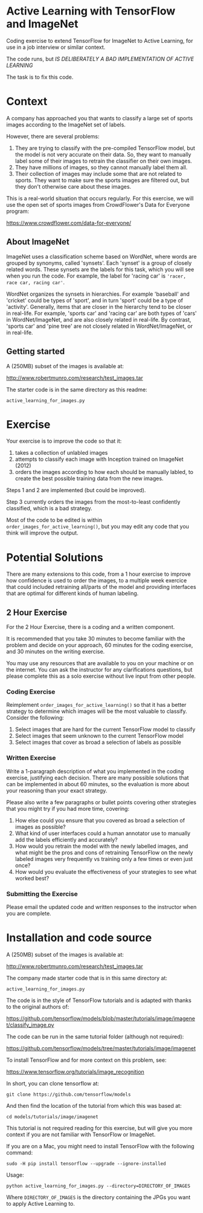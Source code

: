 # Active Learning with TensorFlow and ImageNet
 Coding exercise to extend TensorFlow for ImageNet to Active Learning, for use in a job interview or similar context. 
 
The code runs, but _IS DELIBERATELY A BAD IMPLEMENTATION OF ACTIVE LEARNING_ 

The task is to fix this code.

# Context 

A company has approached you that wants to classify a large set of sports images according to the ImageNet set of labels. 

However, there are several problems:
 1. They are trying to classify with the pre-compiled TensorFlow model, but the model is not very accurate on their data. So, they want to manually label some of their images to retrain the classifier on their own images.
 1. They have millions of images, so they cannot manually label them all.
 1. Their collection of images may include some that are not related to sports. They want to make sure the sports images are filtered out, but they don't otherwise care about these images.

This is a real-world situation that occurs regularly. For this exercise, we will use the open set of sports images from CrowdFlower's Data for Everyone program:

 https://www.crowdflower.com/data-for-everyone/ 

## About ImageNet 

ImageNet uses a classification scheme based on WordNet, where words are grouped by synonyms, called 'synsets'. Each 'synset' is a group of closely related words. These synsets are the labels for this task, which you will see when you run the code. For example, the label for 'racing car' is `'racer, race car, racing car'`.

WordNet organizes the synsets in hierarchies. For example 'baseball' and 'cricket' could be types of 'sport', and in turn 'sport' could be a type of 'activity'. Generally, items that are closer in the hierarchy tend to be closer in real-life. For example, 'sports car' and 'racing car' are both types of 'cars' in WordNet/ImageNet, and are also closely related in real-life. By contrast, 'sports car' and 'pine tree' are not closely related in WordNet/ImageNet, or in real-life.

 
## Getting started 

A (250MB) subset of the images is available at:

http://www.robertmunro.com/research/test_images.tar 

The starter code is in the same directory as this readme:

`active_learning_for_images.py`


# Exercise 
 
Your exercise is to improve the code so that it: 
 1. takes a collection of unlabled images 
 1. attempts to classify each image with Inception trained on ImageNet (2012) 
 1. orders the images according to how each should be manually labled, to create the best possible training data from the new images. 
 
Steps 1 and 2 are implemented (but could be improved). 
 
Step 3 currently orders the images from the most-to-least confidently classified, which is a bad strategy. 

Most of the code to be edited is within `order_images_for_active_learning()`, but you may edit any code that you think will improve the output.

# Potential Solutions
 
There are many extensions to this code, from a 1 hour exercise to improve how confidence is used to order the images, to a multiple week exercice that could included retraining all/parts of the model and providing interfaces that are optimal for different kinds of human labeling.

## 2 Hour Exercise

For the 2 Hour Exercise, there is a coding and a written component. 

It is recommended that you take 30 minutes to become familiar with the problem and decide on your approach, 60 minutes for the coding exercise, and 30 minutes on the writing exercise.

You may use any resources that are available to you on your machine or on the internet. You can ask the instructor for any clarifications questions, but please complete this as a solo exercise without live input from other people.

### Coding Exercise

Reimplement `order_images_for_active_learning()` so that it has a better strategy to determine which images will be the most valuable to classify. Consider the following:
 1. Select images that are hard for the current TensorFlow model to classify
 1. Select images that seem unknown to the current TensorFlow model
 1. Select images that cover as broad a selection of labels as possible

### Written Exercise

Write a 1-paragraph description of what you implemented in the coding exercise, justifying each decision. There are many possible solutions that can be implemented in about 60 minutes, so the evaluation is more about your reasoning than your exact strategy.

Please also write a few paragraphs or bullet points covering other strategies that you might try if you had more time, covering: 
 1. How else could you ensure that you covered as broad a selection of images as possible?
 1. What kind of user interfaces could a human annotator use to manually add the labels efficiently and accurately? 
 1. How would you retrain the model with the newly labelled images, and what might be the pros and cons of retraining TensorFlow on the newly labeled images very frequently vs training only a few times or even just once?
 1. How would you evaluate the effectiveness of your strategies to see what worked best?

### Submitting the Exercise

Please email the updated code and written responses to the instructor when you are complete.
 

# Installation and code source

A (250MB) subset of the images is available at:

http://www.robertmunro.com/research/test_images.tar 

The company made starter code that is in this same directory at:

`active_learning_for_images.py`
 
The code is in the style of TensorFlow tutorials and is adapted with thanks to the original authors of: 

https://github.com/tensorflow/models/blob/master/tutorials/image/imagenet/classify_image.py 
 
The code can be run in the same tutorial folder (although not required): 

 https://github.com/tensorflow/models/tree/master/tutorials/image/imagenet 
 
To install TensorFlow and for more context on this problem, see: 

 https://www.tensorflow.org/tutorials/image_recognition 

In short, you can clone tensorflow at:
 
 `git clone https://github.com/tensorflow/models` 

And then find the location of the tutorial from which this was based at: 

 `cd models/tutorials/image/imagenet` 

This tutorial is not required reading for this exercise, but will give you more context if you are not familiar with TensorFlow or ImageNet.

If you are on a Mac, you might need to install TensorFlow with the following command: 

 `sudo -H pip install tensorflow --upgrade --ignore-installed` 
 
Usage: 

 `python active_learning_for_images.py --directory=DIRECTORY_OF_IMAGES` 
 
Where `DIRECTORY_OF_IMAGES` is the directory containing the JPGs you want to apply Active Learning to. 

